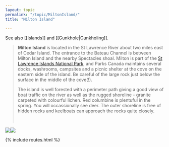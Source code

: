 ```yaml
---
layout: topic
permalink: "/topic/MiltonIsland/"
title: "Milton Island"

---
```


See also [[Islands]] and [[Gunkhole|Gunkholing]].



<blockquote><b>Milton Island</b> is located in the St Lawrence River about two miles east of Cedar Island. The entrance to the Bateau Channel is between Milton Island and the nearby Spectacles shoal. Milton is part of the <a href="http://www.pc.gc.ca/pn-np/on/lawren/index_e.asp">St Lawrence Islands National Park</a>, and Parks Canada maintains several docks, washrooms, campsites  and a picnic shelter at the cove on the eastern side of the island. Be careful of the large rock just below the surface in the middle of the cove(!).
<p>The island is well forested with a perimeter path giving a good view of boat traffic on the river as well as the rugged shoreline - granite carpeted with colourful lichen. Red columbine is plentuful in the spring. You will occassionally see deer. The outer shoreline is free of hidden rocks and keelboats can approach the rocks quite closely.</p><br></blockquote>

<img class="chartsegment" src="Images/Chart-Milton-Spectacles.jpg"><img class="chartsegment" src="Images/MiltonIslandDetail.jpg">

{% include routes.html %}
